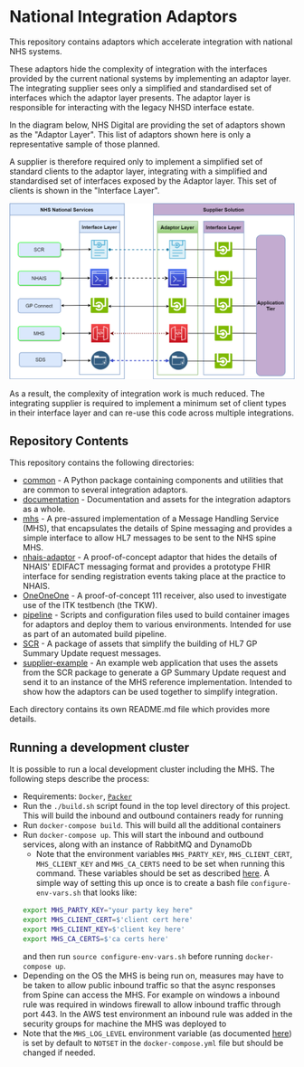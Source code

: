 # National Integration Adaptors

This repository contains adaptors which accelerate integration with national NHS systems.

These adaptors hide the complexity of integration with the interfaces provided by the current national systems by
implementing an adaptor layer. The integrating supplier sees only a simplified and standardised set of interfaces which
the adaptor layer presents. The adaptor layer is responsible for interacting with the legacy NHSD interface estate.

In the diagram below, NHS Digital are providing the set of adaptors shown as the "Adaptor Layer". This list of adaptors shown here is only a representative sample of those planned.

A supplier is therefore required only to implement a simplified set of standard clients to the adaptor layer, integrating with a simplified and standardised set of interfaces exposed by the Adaptor layer. This set of clients is shown in the "Interface Layer".

![High Level Architecture](documentation/High%20Level%20Architecture.png)

As a result, the complexity of integration work is much reduced. The integrating supplier is required to implement a
minimum set of client types in their interface layer and can re-use this code across multiple integrations.

## Repository Contents
This repository contains the following directories:
- [common](common) - A Python package containing components and utilities that are common to several integration adaptors.
- [documentation](documentation) - Documentation and assets for the integration adaptors as a whole.
- [mhs](mhs) - A pre-assured implementation of a Message Handling Service (MHS), that encapsulates the details of Spine
messaging and provides a simple interface to allow HL7 messages to be sent to the NHS spine MHS.
- [nhais-adaptor](nhais-adaptor) - A proof-of-concept adaptor that hides the details of NHAIS' EDIFACT messaging format
and provides a prototype FHIR interface for sending registration events taking place at the practice to NHAIS.
- [OneOneOne](OneOneOne) - A proof-of-concept 111 receiver, also used to investigate use of the ITK testbench (the TKW).
- [pipeline](pipeline) - Scripts and configuration files used to build container images for adaptors and deploy them to various
environments. Intended for use as part of an automated build pipeline.
- [SCR](SCR) - A package of assets that simplify the building of HL7 GP Summary Update request messages.
- [supplier-example](supplier-example) - An example web application that uses the assets from the SCR package to
generate a GP Summary Update request and send it to an instance of the MHS reference implementation. Intended to show
how the adaptors can be used together to simplify integration.

Each directory contains its own README.md file which provides more details.


## Running a development cluster
It is possible to run a local development cluster including the MHS. The following steps describe the process:
* Requirements: `Docker`, [`Packer`](https://www.packer.io/)
* Run the `./build.sh` script found in the top level directory of this project. This will build the inbound and outbound
    containers ready for running
* Run `docker-compose build`. This will build all the additional containers
* Run `docker-compose up`. This will start the inbound and outbound services, along with an instance of RabbitMQ and
    DynamoDb
  * Note that the environment variables `MHS_PARTY_KEY`, `MHS_CLIENT_CERT`, `MHS_CLIENT_KEY` and `MHS_CA_CERTS` need to
  be set when running this command. These variables should be set as described [here](mhs). A simple way of setting this
  up once is to create a bash file `configure-env-vars.sh` that looks like:
  ```sh
  export MHS_PARTY_KEY="your party key here"
  export MHS_CLIENT_CERT=$'client cert here'
  export MHS_CLIENT_KEY=$'client key here'
  export MHS_CA_CERTS=$'ca certs here'
  ```
  and then run `source configure-env-vars.sh` before running `docker-compose up`.
* Depending on the OS the MHS is being run on, measures may have to be taken to allow public inbound traffic so that
the async responses from Spine can access the MHS. For example on windows a inbound rule was required in windows
firewall to allow inbound traffic through port 443. In the AWS test environment an inbound rule was added
in the security groups for machine the MHS was deployed to
* Note that the `MHS_LOG_LEVEL` environment variable (as documented [here](mhs)) is set by default to `NOTSET` in the
`docker-compose.yml` file but should be changed if needed.
